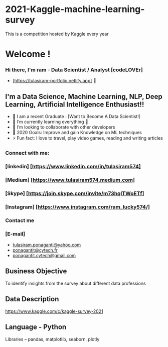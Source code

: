 # 2021-Kaggle-machine-learning-survey
This is a competition hosted by Kaggle every year
# Welcome !

### Hi there, I'm ram - Data Scientist / Analyst [codeLOVEr]

* [https://tulasiram-portfolio.netlify.app] 👋


## I'm a Data Science, Machine Learning, NLP, Deep Learning, Artificial Intelligence Enthusiast!!

- 🔭 I am a recent Graduate : [Want to Become A Data Scientist!]
- 🌱 I’m currently learning everything 🤣
- 👯 I’m looking to collaborate with other developers
- 🥅 2020 Goals: Improve and gain Knowledge on ML techniques
- ⚡ Fun fact: I love to travel, play video games, reading and writing articles

### Connect with me:

### [linkedin] [https://www.linkedin.com/in/tulasiram574]
### [Medium] [https://www.tulasiram574.medium.com]
### [Skype] [https://join.skype.com/invite/m73hqlTWoETf]
### [Instagram] [https://www.instagram.com/ram_lucky574/]

### Contact me
### [E-mail]
* tulasiram.ponaganti@yahoo.com
* ponagantit@cytech.fr
* ponagantit.cytech@gmail.com


## Business Objective

 To identify insights from the survey about different data professions

## Data Description 

https://www.kaggle.com/c/kaggle-survey-2021
 
## Language - Python

Libraries – pandas, matplotlib, seaborn, plotly
 

